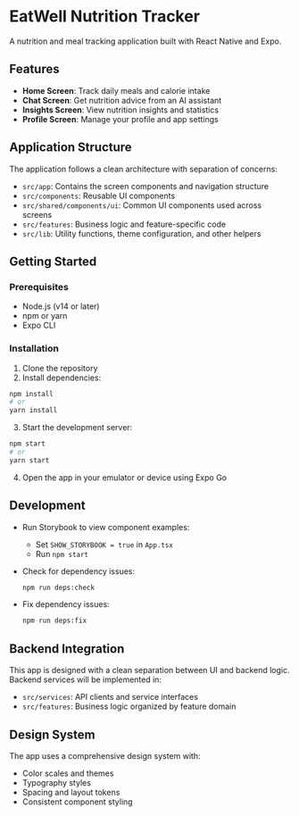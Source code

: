 # EatWell Nutrition Tracker

A nutrition and meal tracking application built with React Native and Expo.

## Features

- **Home Screen**: Track daily meals and calorie intake
- **Chat Screen**: Get nutrition advice from an AI assistant
- **Insights Screen**: View nutrition insights and statistics
- **Profile Screen**: Manage your profile and app settings

## Application Structure

The application follows a clean architecture with separation of concerns:

- `src/app`: Contains the screen components and navigation structure
- `src/components`: Reusable UI components
- `src/shared/components/ui`: Common UI components used across screens
- `src/features`: Business logic and feature-specific code
- `src/lib`: Utility functions, theme configuration, and other helpers

## Getting Started

### Prerequisites

- Node.js (v14 or later)
- npm or yarn
- Expo CLI

### Installation

1. Clone the repository
2. Install dependencies:

```bash
npm install
# or
yarn install
```

3. Start the development server:

```bash
npm start
# or
yarn start
```

4. Open the app in your emulator or device using Expo Go

## Development

- Run Storybook to view component examples:
  - Set `SHOW_STORYBOOK = true` in `App.tsx`
  - Run `npm start`

- Check for dependency issues:
  ```bash
  npm run deps:check
  ```

- Fix dependency issues:
  ```bash
  npm run deps:fix
  ```

## Backend Integration

This app is designed with a clean separation between UI and backend logic. Backend services will be implemented in:

- `src/services`: API clients and service interfaces
- `src/features`: Business logic organized by feature domain

## Design System

The app uses a comprehensive design system with:

- Color scales and themes
- Typography styles
- Spacing and layout tokens
- Consistent component styling
